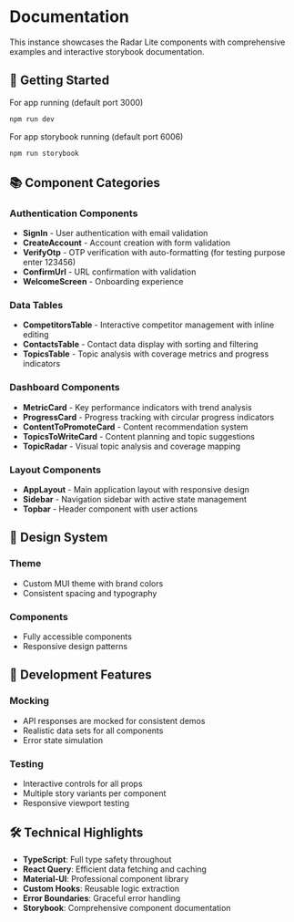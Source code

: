 # Documentation

This instance showcases the Radar Lite components with comprehensive examples and interactive storybook documentation.

## 🚀 Getting Started

For app running (default port 3000)
```bash
npm run dev
```
For app storybook running (default port 6006)
```bash
npm run storybook
```

## 📚 Component Categories

### **Authentication Components**
- **SignIn** - User authentication with email validation
- **CreateAccount** - Account creation with form validation
- **VerifyOtp** - OTP verification with auto-formatting (for testing purpose enter 123456)
- **ConfirmUrl** - URL confirmation with validation
- **WelcomeScreen** - Onboarding experience

### **Data Tables**
- **CompetitorsTable** - Interactive competitor management with inline editing
- **ContactsTable** - Contact data display with sorting and filtering
- **TopicsTable** - Topic analysis with coverage metrics and progress indicators

### **Dashboard Components**
- **MetricCard** - Key performance indicators with trend analysis
- **ProgressCard** - Progress tracking with circular progress indicators
- **ContentToPromoteCard** - Content recommendation system
- **TopicsToWriteCard** - Content planning and topic suggestions
- **TopicRadar** - Visual topic analysis and coverage mapping

### **Layout Components**
- **AppLayout** - Main application layout with responsive design
- **Sidebar** - Navigation sidebar with active state management
- **Topbar** - Header component with user actions

## 🎨 Design System

### **Theme**
- Custom MUI theme with brand colors
- Consistent spacing and typography

### **Components**
- Fully accessible components
- Responsive design patterns

## 🔧 Development Features

### **Mocking**
- API responses are mocked for consistent demos
- Realistic data sets for all components
- Error state simulation

### **Testing**
- Interactive controls for all props
- Multiple story variants per component
- Responsive viewport testing

## 🛠️ Technical Highlights

- **TypeScript**: Full type safety throughout
- **React Query**: Efficient data fetching and caching
- **Material-UI**: Professional component library
- **Custom Hooks**: Reusable logic extraction
- **Error Boundaries**: Graceful error handling
- **Storybook**: Comprehensive component documentation
